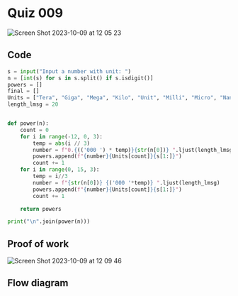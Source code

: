 # Quiz 009
<img width="max" alt="Screen Shot 2023-10-09 at 12 05 23" src="https://github.com/hasmhib/unit1-2024/assets/142870448/4703d064-7774-4d2d-b08d-4a5cafbd437e">

## Code
```py
s = input("Input a number with unit: ")
n = [int(s) for s in s.split() if s.isdigit()]
powers = []
final = []
Units = ["Tera", "Giga", "Mega", "Kilo", "Unit", "Milli", "Micro", "Nano", "Pico"]
length_lmsg = 20


def power(n):
    count = 0
    for i in range(-12, 0, 3):
        temp = abs(i // 3)
        number = f"0.{(('000 ') * temp)}{str(n[0])} ".ljust(length_lmsg)
        powers.append(f"{number}{Units[count]}{s[1:]}")
        count += 1
    for i in range(0, 15, 3):
        temp = i//3
        number = f"{str(n[0])} {('000 '*temp)} ".ljust(length_lmsg)
        powers.append(f"{number}{Units[count]}{s[1:]}")
        count += 1

    return powers

print("\n".join(power(n)))

```

## Proof of work
<img width="max" alt="Screen Shot 2023-10-09 at 12 09 46" src="https://github.com/hasmhib/unit1-2024/assets/142870448/3e6a5087-8773-49d0-93ac-8ac4f0faf17c">

## Flow diagram



